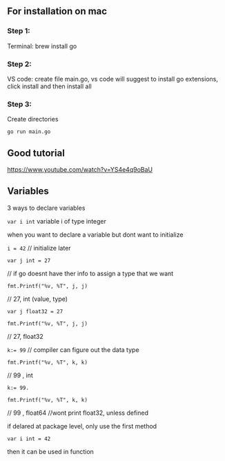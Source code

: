 ## For installation on mac

### Step 1: 
Terminal: brew install go 
### Step 2: 
VS code: create file main.go, vs code will suggest to install go extensions, click install and then install all
### Step 3:
Create directories

`go run main.go`

## Good tutorial
https://www.youtube.com/watch?v=YS4e4q9oBaU

## Variables
3 ways to declare variables

`var i int` variable i of type integer 

when you want to declare a variable but dont want to initialize

`i = 42` // initialize later

`var j int = 27`

// if go doesnt have ther info to assign a type that we want 

`fmt.Printf("%v, %T", j, j)`

// 27, int (value, type)

`var j float32 = 27`

`fmt.Printf("%v, %T", j, j)`

// 27, float32

`k:= 99` // compiler can figure out the data type

`fmt.Printf("%v, %T", k, k)`

// 99 , int

`k:= 99.`

`fmt.Printf("%v, %T", k, k)`

// 99 , float64 //wont print float32, unless defined

if delared at package level, only use the first method

`var i int = 42 `

then it can be used in function